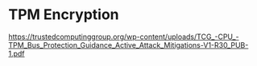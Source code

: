# TPM Encryption

https://trustedcomputinggroup.org/wp-content/uploads/TCG_-CPU_-TPM_Bus_Protection_Guidance_Active_Attack_Mitigations-V1-R30_PUB-1.pdf
